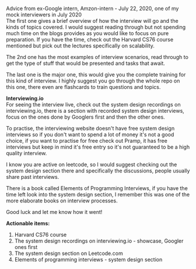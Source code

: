 Advice from ex-Google intern, Amzon-intern - July 22, 2020, one of my mock interviewers in July 2020<br>
The first one gives a brief overview of how the interview will go and the kinds of topics covered. I would suggest reading through but not spending much time on the blogs provides as you would like to focus on pure preparation. If you have the time, check out the Harvard CS76 course mentioned but pick out the lectures specifically on scalability. <br>

The 2nd one has the most examples of interview scenarios, read through to get the type of stuff that would be presented and tasks that await.<br>

The last one is the major one, this would give you the complete training for this kind of interview. I highly suggest you go through the whole repo on this one, there even are flashcards to train questions and topics.<br>

**Interviewing.io** <br>
For seeing the interview live, check out the system design recordings on interviewing.io, there is a section with recorded system design interviews, focus on the ones done by Googlers first and then the other ones.<Br>

To practise, the interviewing website doesn't have free system design interviews so if you don't want to spend a lot of money it's not a good choice, if you want to practise for free check out Pramp, it has free interviews but keep in mind it's free entry so it's not guaranteed to be a high quality interview.<br>

I know you are active on leetcode, so I would suggest checking out the system design section there and specifically the discussions, people usually share past interviews.<br>

There is a book called Elements of Programming Interviews, if you have the time left look into the system design section, I remember this was one of the more elaborate books on interview processes.

Good luck and let me know how it went!<br>

**Actionable items:**<br>
1. Harvard CS76 course<br>
2. The system design recordings on interviewing.io - showcase, Googler ones first<br>
3. The system design section on Leetcode.com<br>
4. Elements of programming interviews - system design section <br>
